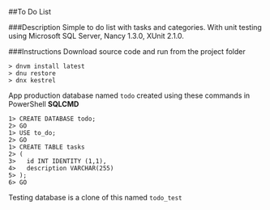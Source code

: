 ##To Do List

###Description
Simple to do list with tasks and categories. With unit testing using Microsoft SQL Server, Nancy 1.3.0, XUnit 2.1.0.

###Instructions
Download source code and run from the project folder

```
> dnvm install latest
> dnu restore
> dnx kestrel
```

App production database named `todo` created using these commands in PowerShell **SQLCMD**

```
1> CREATE DATABASE todo;
2> GO
1> USE to_do;
2> GO
1> CREATE TABLE tasks
2> (
3>   id INT IDENTITY (1,1),
4>   description VARCHAR(255)
5> );
6> GO
```

Testing database is a clone of this named `todo_test`

